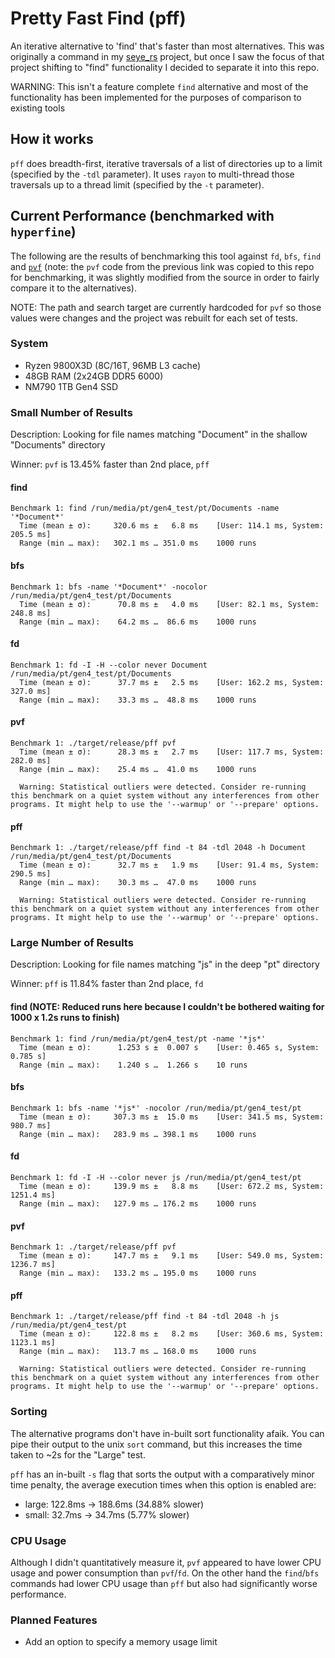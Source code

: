 # Pretty Fast Find (pff)
An iterative alternative to 'find' that's faster than most alternatives. This was originally a command in my [seye_rs](https://github.com/pericles-tpt/seye_rs) project, but once I saw the focus of that project shifting to "find" functionality I decided to separate it into this repo.

WARNING: This isn't a feature complete `find` alternative and most of the functionality has been implemented for the purposes of comparison to existing tools

## How it works
`pff` does breadth-first, iterative traversals of a list of directories up to a limit (specified by the `-tdl` parameter). It uses `rayon` to multi-thread those traversals up to a thread limit (specified by the `-t` parameter).

## Current Performance (benchmarked with `hyperfine`) 
The following are the results of benchmarking this tool against `fd`, `bfs`, `find` and [`pvf`](https://mastodon.social/@pervognsen/110739397974530013) (note: the `pvf` code from the previous link was copied to this repo for benchmarking, it was slightly modified from the source in order to fairly compare it to the alternatives).

NOTE: The path and search target are currently hardcoded for `pvf` so those values were changes and the project was rebuilt for each set of tests.

### System
- Ryzen 9800X3D (8C/16T, 96MB L3 cache)
- 48GB RAM (2x24GB DDR5 6000)
- NM790 1TB Gen4 SSD

### Small Number of Results
Description: Looking for file names matching "Document" in the shallow "Documents" directory

Winner: `pvf` is 13.45% faster than 2nd place, `pff`
#### find
```
Benchmark 1: find /run/media/pt/gen4_test/pt/Documents -name '*Document*'
  Time (mean ± σ):     320.6 ms ±   6.8 ms    [User: 114.1 ms, System: 205.5 ms]
  Range (min … max):   302.1 ms … 351.0 ms    1000 runs
```
#### bfs
```
Benchmark 1: bfs -name '*Document*' -nocolor /run/media/pt/gen4_test/pt/Documents
  Time (mean ± σ):      70.8 ms ±   4.0 ms    [User: 82.1 ms, System: 248.8 ms]
  Range (min … max):    64.2 ms …  86.6 ms    1000 runs
```
#### fd
```
Benchmark 1: fd -I -H --color never Document /run/media/pt/gen4_test/pt/Documents
  Time (mean ± σ):      37.7 ms ±   2.5 ms    [User: 162.2 ms, System: 327.0 ms]
  Range (min … max):    33.3 ms …  48.8 ms    1000 runs
```
#### pvf
```
Benchmark 1: ./target/release/pff pvf
  Time (mean ± σ):      28.3 ms ±   2.7 ms    [User: 117.7 ms, System: 282.0 ms]
  Range (min … max):    25.4 ms …  41.0 ms    1000 runs
 
  Warning: Statistical outliers were detected. Consider re-running this benchmark on a quiet system without any interferences from other programs. It might help to use the '--warmup' or '--prepare' options.
```
#### pff
```
Benchmark 1: ./target/release/pff find -t 84 -tdl 2048 -h Document /run/media/pt/gen4_test/pt/Documents
  Time (mean ± σ):      32.7 ms ±   1.9 ms    [User: 91.4 ms, System: 290.5 ms]
  Range (min … max):    30.3 ms …  47.0 ms    1000 runs
 
  Warning: Statistical outliers were detected. Consider re-running this benchmark on a quiet system without any interferences from other programs. It might help to use the '--warmup' or '--prepare' options.
```
### Large Number of Results
Description: Looking for file names matching "js" in the deep "pt" directory

Winner: `pff` is 11.84% faster than 2nd place, `fd`
#### find (NOTE: Reduced runs here because I couldn't be bothered waiting for 1000 x 1.2s runs to finish)
```
Benchmark 1: find /run/media/pt/gen4_test/pt -name '*js*'
  Time (mean ± σ):      1.253 s ±  0.007 s    [User: 0.465 s, System: 0.785 s]
  Range (min … max):    1.240 s …  1.266 s    10 runs
```
#### bfs
```
Benchmark 1: bfs -name '*js*' -nocolor /run/media/pt/gen4_test/pt
  Time (mean ± σ):     307.3 ms ±  15.0 ms    [User: 341.5 ms, System: 980.7 ms]
  Range (min … max):   283.9 ms … 398.1 ms    1000 runs
```
#### fd
```
Benchmark 1: fd -I -H --color never js /run/media/pt/gen4_test/pt
  Time (mean ± σ):     139.9 ms ±   8.8 ms    [User: 672.2 ms, System: 1251.4 ms]
  Range (min … max):   127.9 ms … 176.2 ms    1000 runs
```
#### pvf
```
Benchmark 1: ./target/release/pff pvf
  Time (mean ± σ):     147.7 ms ±   9.1 ms    [User: 549.0 ms, System: 1236.7 ms]
  Range (min … max):   133.2 ms … 195.0 ms    1000 runs
```
#### pff
```
Benchmark 1: ./target/release/pff find -t 84 -tdl 2048 -h js /run/media/pt/gen4_test/pt
  Time (mean ± σ):     122.8 ms ±   8.2 ms    [User: 360.6 ms, System: 1123.1 ms]
  Range (min … max):   113.7 ms … 168.0 ms    1000 runs
 
  Warning: Statistical outliers were detected. Consider re-running this benchmark on a quiet system without any interferences from other programs. It might help to use the '--warmup' or '--prepare' options.
```

### Sorting
The alternative programs don't have in-built sort functionality afaik. You can pipe their output to the unix `sort` command, but this increases the time taken to ~2s for the "Large" test.

`pff` has an in-built `-s` flag that sorts the output with a comparatively minor time penalty, the average execution times when this option is enabled are:
- large: 122.8ms -> 188.6ms (34.88% slower)
- small: 32.7ms  -> 34.7ms  (5.77% slower)

### CPU Usage
Although I didn't quantitatively measure it, `pvf` appeared to have lower CPU usage and power consumption than `pvf`/`fd`. On the other hand the `find`/`bfs` commands had lower CPU usage than `pff` but also had significantly worse performance.

### Planned Features
- Add an option to specify a memory usage limit
